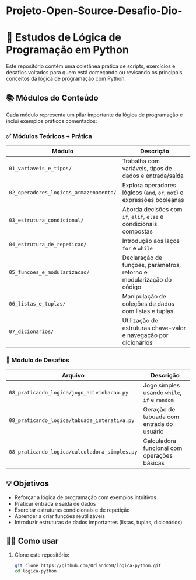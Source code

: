 # Projeto-Open-Source-Desafio-Dio-

# 🧠 Estudos de Lógica de Programação em Python

Este repositório contém uma coletânea prática de scripts, exercícios e desafios voltados para quem está começando ou revisando os principais conceitos da lógica de programação com Python.

## 📚 Módulos do Conteúdo

Cada módulo representa um pilar importante da lógica de programação e inclui exemplos práticos comentados:

### ✅ Módulos Teóricos + Prática

| Módulo | Descrição |
|--------|-----------|
| `01_variaveis_e_tipos/` | Trabalha com variáveis, tipos de dados e entrada/saída |
| `02_operadores_logicos_armazenamento/` | Explora operadores lógicos (`and`, `or`, `not`) e expressões booleanas |
| `03_estrutura_condicional/` | Aborda decisões com `if`, `elif`, `else` e condicionais compostas |
| `04_estrutura_de_repeticao/` | Introdução aos laços `for` e `while` |
| `05_funcoes_e_modularizacao/` | Declaração de funções, parâmetros, retorno e modularização do código |
| `06_listas_e_tuplas/` | Manipulação de coleções de dados com listas e tuplas |
| `07_dicionarios/` | Utilização de estruturas chave-valor e navegação por dicionários |

### 🧩 Módulo de Desafios

| Arquivo | Descrição |
|--------|-----------|
| `08_praticando_logica/jogo_adivinhacao.py` | Jogo simples usando `while`, `if` e `random` |
| `08_praticando_logica/tabuada_interativa.py` | Geração de tabuada com entrada do usuário |
| `08_praticando_logica/calculadora_simples.py` | Calculadora funcional com operações básicas |

## 💡 Objetivos

- Reforçar a lógica de programação com exemplos intuitivos
- Praticar entrada e saída de dados
- Exercitar estruturas condicionais e de repetição
- Aprender a criar funções reutilizáveis
- Introduzir estruturas de dados importantes (listas, tuplas, dicionários)

## 👨‍💻 Como usar

1. Clone este repositório:
   ```bash
   git clone https://github.com/OrlandoSD/logica-python.git
   cd logica-python

